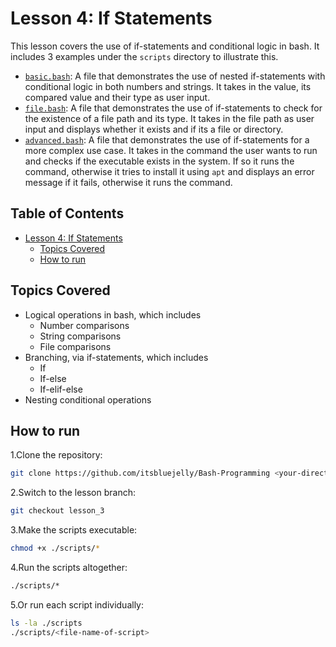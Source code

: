 # Lesson 4: If Statements

This lesson covers the use of if-statements and conditional logic in bash. It includes 3 examples under the `scripts` directory to illustrate this.

- [`basic.bash`](scripts/basic.bash): A file that demonstrates the use of nested if-statements with conditional logic in both numbers and strings. It takes in the value, its compared value and their type as user input.
- [`file.bash`](scripts/file.bash): A file that demonstrates the use of if-statements to check for the existence of a file path and its type. It takes in the file path as user input and displays whether it exists and if its a file or directory.
- [`advanced.bash`](scripts/advanced.bash): A file that demonstrates the use of if-statements for a more complex use case. It takes in the command the user wants to run and checks if the executable exists in the system. If so it runs the command, otherwise it tries to install it using `apt` and displays an error message if it fails, otherwise it runs the command.

## Table of Contents

- [Lesson 4: If Statements](#lesson-4-if-statements)
  - [Topics Covered](#topics-covered)
  - [How to run](#how-to-run)

## Topics Covered

- Logical operations in bash, which includes
  - Number comparisons
  - String comparisons
  - File comparisons
- Branching, via if-statements, which includes
  - If
  - If-else
  - If-elif-else
- Nesting conditional operations

## How to run

1.Clone the repository:

  ```bash
  git clone https://github.com/itsbluejelly/Bash-Programming <your-directory>
  ```

2.Switch to the lesson branch:

  ```bash
  git checkout lesson_3
  ```

3.Make the scripts executable:

  ```bash
  chmod +x ./scripts/*
  ```

4.Run the scripts altogether:

  ```bash
  ./scripts/*
  ```

5.Or run each script individually:

  ```bash
  ls -la ./scripts
  ./scripts/<file-name-of-script>
  ```
